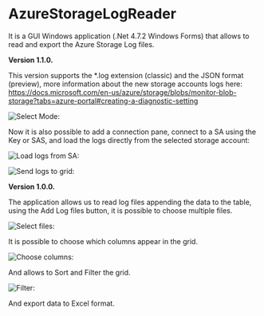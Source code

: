 # AzureStorageLogReader

It is a GUI Windows application (.Net 4.7.2 Windows Forms) that allows to read and export the Azure Storage Log files.


<b>Version 1.1.0.</b>

This version supports the *.log extension (classic) and the JSON format (preview), more information about the new storage accounts logs here: https://docs.microsoft.com/en-us/azure/storage/blobs/monitor-blob-storage?tabs=azure-portal#creating-a-diagnostic-setting

![Select Mode:](https://github.com/nunomo/AzureStorageLogReader/blob/main/images/version_1_1_selectmode.png)

Now it is also possible to add a connection pane, connect to a SA using the Key or SAS, and load the logs directly from the selected storage account:

![Load logs from SA:](https://github.com/nunomo/AzureStorageLogReader/blob/main/images/version_1_1_loadfromsa.png)

![Send logs to grid:](https://github.com/nunomo/AzureStorageLogReader/blob/main/images/version_1_1_sendtogrid.png)

<b>Version 1.0.0.</b>

The application allows us to read log files appending the data to the table, using the Add Log files button, it is possible to choose multiple files.

![Select files:](https://github.com/nunomo/AzureStorageLogReader/blob/main/images/AzureStorageLogReader_1.png)

It is possible to choose which columns appear in the grid.

![Choose columns:](https://github.com/nunomo/AzureStorageLogReader/blob/main/images/AzureStorageLogReader_2.png)

And allows to Sort and Filter the grid.

![Filter:](https://github.com/nunomo/AzureStorageLogReader/blob/main/images/AzureStorageLogReader_3.png)

And export data to Excel format.

